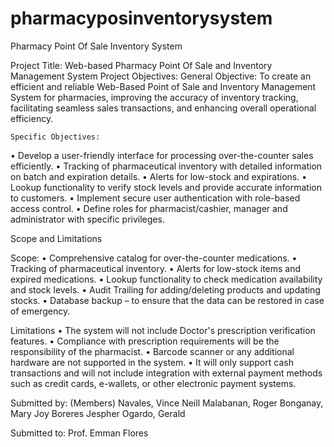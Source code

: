 # pharmacyposinventorysystem
Pharmacy Point Of Sale Inventory System

Project Title: Web-based Pharmacy Point Of Sale and Inventory Management System
Project Objectives:
	General Objective:
		To create an efficient and reliable Web-Based Point of Sale and Inventory Management System for pharmacies, improving the accuracy of inventory tracking, facilitating seamless sales transactions, and enhancing overall operational efficiency.
	
	Specific Objectives:
•	Develop a user-friendly interface for processing over-the-counter sales efficiently.
•	Tracking of pharmaceutical inventory with detailed information on batch and expiration details.
•	Alerts for low-stock and expirations.
•	Lookup functionality to verify stock levels and provide accurate information to customers.
•	Implement secure user authentication with role-based access control.
•	Define roles for pharmacist/cashier, manager and administrator with specific privileges.

Scope and Limitations

Scope:
•	Comprehensive catalog for over-the-counter medications.
•	Tracking of pharmaceutical inventory.
•	Alerts for low-stock items and expired medications.
•	Lookup functionality to check medication availability and stock levels.
•	Audit Trailing for adding/deleting products and updating stocks.
•	Database backup – to ensure that the data can be restored in case of emergency.




Limitations
•	The system will not include Doctor's prescription verification features.
•	Compliance with prescription requirements will be the responsibility of the pharmacist.
•	Barcode scanner or any additional hardware are not supported in the system.
•	It will only support cash transactions and will not include integration with external payment methods such as credit cards, e-wallets, or other electronic payment systems.


Submitted by: (Members)
Navales, Vince Neill
Malabanan, Roger
Bonganay, Mary Joy
Boreres Jespher
Ogardo, Gerald



Submitted to: Prof. Emman Flores

